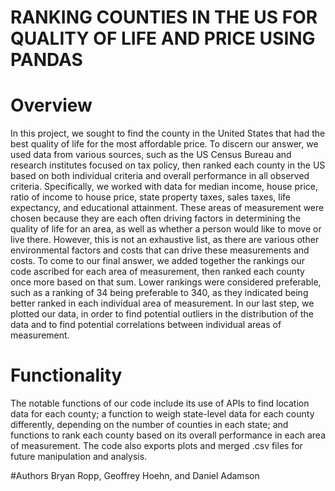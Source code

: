 # RANKING COUNTIES IN THE US FOR QUALITY OF LIFE AND PRICE USING PANDAS

# Overview
In this project, we sought to find the county in the United States that had the best quality of life for the most affordable price. To discern our answer, we used data from various sources, such as the US Census Bureau and research institutes focused on tax policy, then ranked each county in the US based on both individual criteria and overall performance in all observed criteria. Specifically, we worked with data for median income, house price, ratio of income to house price, state property taxes, sales taxes, life expectancy, and educational attainment. These areas of measurement were chosen because they are each often driving factors in determining the quality of life for an area, as well as whether a person would like to move or live there. However, this is not an exhaustive list, as there are various other environmental factors and costs that can drive these measurements and costs. 
To come to our final answer, we added together the rankings our code ascribed for each area of measurement, then ranked each county once more based on that sum. Lower rankings were considered preferable, such as a ranking of 34 being preferable to 340, as they indicated being better ranked in each individual area of measurement. In our last step, we plotted our data, in order to find potential outliers in the distribution of the data and to find potential correlations between individual areas of measurement.

# Functionality
The notable functions of our code include its use of APIs to find location data for each county; a function to weigh state-level data for each county differently, depending on the number of counties in each state; and functions to rank each county based on its overall performance in each area of measurement.
The code also exports plots and merged .csv files for future manipulation and analysis.

#Authors
Bryan Ropp, Geoffrey Hoehn, and Daniel Adamson

